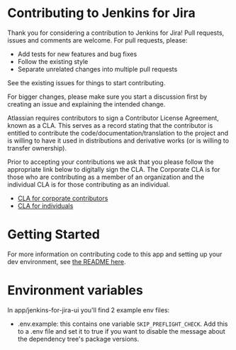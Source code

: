 # Contributing to Jenkins for Jira

Thank you for considering a contribution to Jenkins for Jira! Pull requests, issues and comments are welcome. For pull requests, please:

* Add tests for new features and bug fixes
* Follow the existing style
* Separate unrelated changes into multiple pull requests

See the existing issues for things to start contributing.

For bigger changes, please make sure you start a discussion first by creating an issue and explaining the intended change.

Atlassian requires contributors to sign a Contributor License Agreement, known as a CLA. This serves as a record stating that the contributor is entitled to contribute the code/documentation/translation to the project and is willing to have it used in distributions and derivative works (or is willing to transfer ownership).

Prior to accepting your contributions we ask that you please follow the appropriate link below to digitally sign the CLA. The Corporate CLA is for those who are contributing as a member of an organization and the individual CLA is for those contributing as an individual.

* [CLA for corporate contributors](https://opensource.atlassian.com/corporate)
* [CLA for individuals](https://opensource.atlassian.com/individual)


# Getting Started
For more information on contributing code to this app and setting up your dev environment, see [the README here](app/README.md).

# Environment variables
In app/jenkins-for-jira-ui you'll find 2 example env files:
* .env.example: this contains one variable `SKIP_PREFLIGHT_CHECK`. Add this to a .env file and set it to true if you want to disable the message about the dependency tree's package versions.